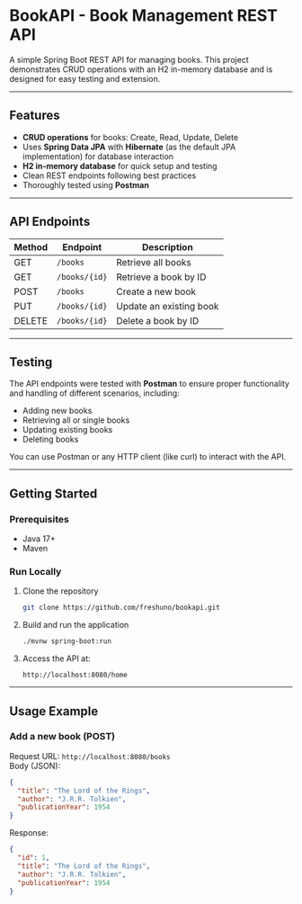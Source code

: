 
# BookAPI - Book Management REST API

A simple Spring Boot REST API for managing books. This project demonstrates CRUD operations with an H2 in-memory database and is designed for easy testing and extension.

---

## Features

- **CRUD operations** for books: Create, Read, Update, Delete  
- Uses **Spring Data JPA** with **Hibernate** (as the default JPA implementation) for database interaction  
- **H2 in-memory database** for quick setup and testing  
- Clean REST endpoints following best practices  
- Thoroughly tested using **Postman**  

---

## API Endpoints

| Method | Endpoint       | Description               |
|--------|----------------|---------------------------|
| GET    | `/books`       | Retrieve all books         |
| GET    | `/books/{id}`  | Retrieve a book by ID      |
| POST   | `/books`       | Create a new book          |
| PUT    | `/books/{id}`  | Update an existing book    |
| DELETE | `/books/{id}`  | Delete a book by ID        |

---

## Testing

The API endpoints were tested with **Postman** to ensure proper functionality and handling of different scenarios, including:  
- Adding new books  
- Retrieving all or single books  
- Updating existing books  
- Deleting books  

You can use Postman or any HTTP client (like curl) to interact with the API.

---

## Getting Started

### Prerequisites

- Java 17+  
- Maven

### Run Locally

1. Clone the repository  
   ```bash
   git clone https://github.com/freshuno/bookapi.git
   ```
2. Build and run the application  
   ```bash
   ./mvnw spring-boot:run
   ```
3. Access the API at:  
   ```
   http://localhost:8080/home
   ```

---

## Usage Example

### Add a new book (POST)

Request URL: `http://localhost:8080/books`  
Body (JSON):
```json
{
  "title": "The Lord of the Rings",
  "author": "J.R.R. Tolkien",
  "publicationYear": 1954
}
```

Response:
```json
{
  "id": 1,
  "title": "The Lord of the Rings",
  "author": "J.R.R. Tolkien",
  "publicationYear": 1954
}
```
